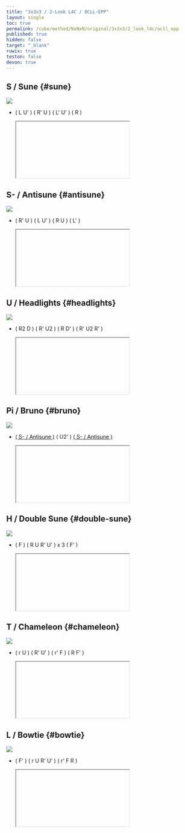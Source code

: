 ```yaml
---
title: "3x3x3 / 2-Look L4C / OCLL-EPP"
layout: single
toc: true
permalink: /cube/method/NxNxN/original/3x3x3/2_look_l4c/ocll_epp
published: true
hidden: false
target: "_blank"
ruwix: true
teston: false
devon: true
---
```

<span
  id     = "cube"
  teston = "{{page.teston}}"
  devon  = "{{page.devon}}"
  colored = "U*/em u/c"
  solved  = "U-" >
</span>

<head>
  <base target = "{{page.target}}">
</head>



## S / Sune {#sune}

<a href="https://logiqx.github.io/cubing-algs/html/2ll4c.html#case-S">
  <img
    class = "rotate"
    deg   = 180
    src   = "https://www.speedsolving.com/wiki/images/2/20/OCLL-EPP_S.jpg"
  />
</a>

- ( L U' ) ( R' U ) ( L' U' ) ( R )

  <iframe
    alg = "L U' R' U L' U' R"
  ></iframe>



## S- / Antisune {#antisune}

<a href="https://logiqx.github.io/cubing-algs/html/2ll4c.html#case-AS">
  <img
    class = "rotate"
    deg   = 90
    src   = "https://www.speedsolving.com/wiki/images/b/b8/OCLL-EPP_aS.jpg"
  />
</a>

- ( R' U ) ( L U' ) ( R U ) ( L' )

  <iframe
    alg = "R' U L U' R U L'"
  ></iframe>



## U / Headlights {#headlights}

<a href="https://logiqx.github.io/cubing-algs/html/2ll4c.html#case-U">
  <img
    class = "rotate"
    deg   = 180
    src   = "https://www.speedsolving.com/wiki/images/f/f3/OCLL-EPP_U.jpg"
  />
</a>

- ( R2 D ) ( R' U2 ) ( R D' ) ( R' U2 R' )

  <iframe
    alg = "R2 D R' U2' R D' R' U2' R'"
  ></iframe>



## Pi / Bruno {#bruno}

<a href="https://logiqx.github.io/cubing-algs/html/2ll4c.html#case-Pi">
  <img
    src = "https://www.speedsolving.com/wiki/images/0/08/OCLL-EPP_pi.jpg"
  />
</a>

- [( S- / Antisune )](#antisune) ( U2' ) [( S- / Antisune )](#antisune)

  <iframe
    alg = "R' U L U' R U L' U2' R' U L U' R U L'"
  ></iframe>



## H / Double Sune {#double-sune}

<a href="https://logiqx.github.io/cubing-algs/html/2ll4c.html#case-H">
  <img
    src = "https://www.speedsolving.com/wiki/images/9/96/OCLL-EPP_H.jpg"
  />
</a>

- ( F ) ( R U R' U' ) x 3 ( F' )

  <iframe
    alg = "F R U R' U' R U R' U' R U R' U' F'"
  ></iframe>



## T / Chameleon {#chameleon}

<a href="https://logiqx.github.io/cubing-algs/html/2ll4c.html#case-T">
  <img
    class = "rotate"
    deg   = 270
    src   = "https://www.speedsolving.com/wiki/images/c/c3/OCLL-EPP_T.jpg"
  />
</a>

- ( r U ) ( R' U' ) ( r' F ) ( R F' )

  <iframe
    alg = "r U R' U' r' F R F'"
  ></iframe>



## L / Bowtie {#bowtie}

<a href="https://logiqx.github.io/cubing-algs/html/2ll4c.html#case-L">
  <img
    class = "rotate"
    deg   = 180
    src   = "https://www.speedsolving.com/wiki/images/6/6b/OCLL-EPP_L.jpg"
  />
</a>

- ( F' ) ( r U R' U' ) ( r' F R )

  <iframe
    alg = "F' r U R' U' r' F R"
  ></iframe>
